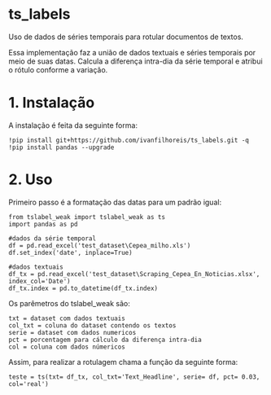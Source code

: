 # ts_labels
Uso de dados de séries temporais para rotular documentos de textos.

Essa implementação faz a união de dados textuais e séries temporais por meio de suas datas. Calcula a diferença intra-dia da série temporal e atribui o rótulo conforme a variação.

# 1. Instalação
A instalação é feita da seguinte forma:

```
!pip install git+https://github.com/ivanfilhoreis/ts_labels.git -q
!pip install pandas --upgrade

```

# 2. Uso
Primeiro passo é a formatação das datas para um padrão igual:

```
from tslabel_weak import tslabel_weak as ts
import pandas as pd

#dados da série temporal
df = pd.read_excel('test_dataset\Cepea_milho.xls')
df.set_index('date', inplace=True)

#dados textuais
df_tx = pd.read_excel('test_dataset\Scraping_Cepea_En_Noticias.xlsx', index_col='Date')
df_tx.index = pd.to_datetime(df_tx.index)
```

Os parêmetros do tslabel_weak são:

    txt = dataset com dados textuais
    col_txt = coluna do dataset contendo os textos
    serie = dataset com dados numericos
    pct = porcentagem para cálculo da diferença intra-dia
    col = coluna com dados númericos
    
Assim, para realizar a rotulagem chama a função da seguinte forma:

```
teste = ts(txt= df_tx, col_txt='Text_Headline', serie= df, pct= 0.03, col='real')
```




